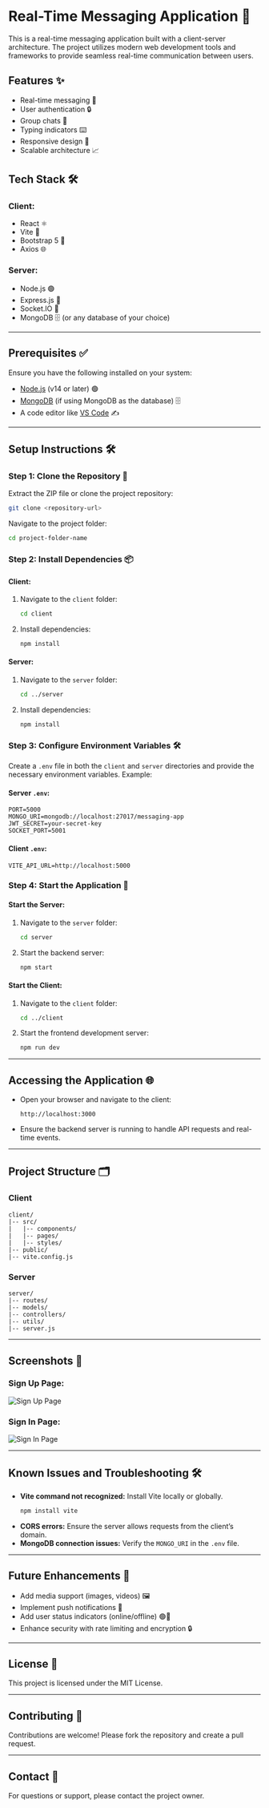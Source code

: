 # Real-Time Messaging Application 📲

This is a real-time messaging application built with a client-server architecture. The project utilizes modern web development tools and frameworks to provide seamless real-time communication between users.

## Features ✨
- Real-time messaging 💬
- User authentication 🔒
- Group chats 👥
- Typing indicators ⌨️
- Responsive design 📱
- Scalable architecture 📈

## Tech Stack 🛠️
### Client:
- React ⚛️
- Vite 🚀
- Bootstrap 5 🎨
- Axios 🌐

### Server:
- Node.js 🟢
- Express.js 🌉
- Socket.IO 🔌
- MongoDB 🗄️ (or any database of your choice)

---

## Prerequisites ✅
Ensure you have the following installed on your system:
- [Node.js](https://nodejs.org/) (v14 or later) 🟢
- [MongoDB](https://www.mongodb.com/) (if using MongoDB as the database) 🗄️
- A code editor like [VS Code](https://code.visualstudio.com/) ✍️

---

## Setup Instructions 🛠️
### Step 1: Clone the Repository 📂
Extract the ZIP file or clone the project repository:
```bash
git clone <repository-url>
```
Navigate to the project folder:
```bash
cd project-folder-name
```

### Step 2: Install Dependencies 📦
#### Client:
1. Navigate to the `client` folder:
   ```bash
   cd client
   ```
2. Install dependencies:
   ```bash
   npm install
   ```

#### Server:
1. Navigate to the `server` folder:
   ```bash
   cd ../server
   ```
2. Install dependencies:
   ```bash
   npm install
   ```

### Step 3: Configure Environment Variables 🛠️
Create a `.env` file in both the `client` and `server` directories and provide the necessary environment variables. Example:
#### Server `.env`:
```env
PORT=5000
MONGO_URI=mongodb://localhost:27017/messaging-app
JWT_SECRET=your-secret-key
SOCKET_PORT=5001
```
#### Client `.env`:
```env
VITE_API_URL=http://localhost:5000
```

### Step 4: Start the Application 🚀
#### Start the Server:
1. Navigate to the `server` folder:
   ```bash
   cd server
   ```
2. Start the backend server:
   ```bash
   npm start
   ```

#### Start the Client:
1. Navigate to the `client` folder:
   ```bash
   cd ../client
   ```
2. Start the frontend development server:
   ```bash
   npm run dev
   ```

---

## Accessing the Application 🌐
- Open your browser and navigate to the client:
  ```
  http://localhost:3000
  ```
- Ensure the backend server is running to handle API requests and real-time events.

---

## Project Structure 🗂️
### Client
```
client/
|-- src/
|   |-- components/
|   |-- pages/
|   |-- styles/
|-- public/
|-- vite.config.js
```

### Server
```
server/
|-- routes/
|-- models/
|-- controllers/
|-- utils/
|-- server.js
```

---

## Screenshots 📸
### Sign Up Page:
![Sign Up Page](./previews/Sign%20Up.png)

### Sign In Page:
![Sign In Page](./previews/Sign%20In.png)

---

## Known Issues and Troubleshooting 🛠️
- **Vite command not recognized:** Install Vite locally or globally.
  ```bash
  npm install vite
  ```
- **CORS errors:** Ensure the server allows requests from the client’s domain.
- **MongoDB connection issues:** Verify the `MONGO_URI` in the `.env` file.

---

## Future Enhancements 🚀
- Add media support (images, videos) 🖼️
- Implement push notifications 🔔
- Add user status indicators (online/offline) 🟢🔴
- Enhance security with rate limiting and encryption 🔒

---

## License 📜
This project is licensed under the MIT License.

---

## Contributing 🤝
Contributions are welcome! Please fork the repository and create a pull request.

---

## Contact 📧
For questions or support, please contact the project owner.
